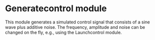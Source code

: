 # Generatecontrol module

This module generates a simulated control signal that consists of a sine wave
plus additive noise. The frequency, amplitude and noise can be changed on the
fly, e.g., using the Launchcontrol module.
